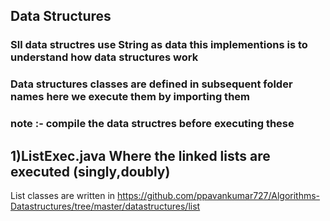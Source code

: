 ## Data Structures
### Sll data structres use String as data this implementions is to understand how data structures work
### Data structures classes are defined in subsequent folder names here we execute them by importing them
### note :- compile the data structres before executing these
## 1)ListExec.java Where the linked lists are executed (singly,doubly)
   List classes are written in https://github.com/ppavankumar727/Algorithms-Datastructures/tree/master/datastructures/list
